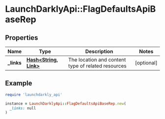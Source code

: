 # LaunchDarklyApi::FlagDefaultsApiBaseRep

## Properties

| Name | Type | Description | Notes |
| ---- | ---- | ----------- | ----- |
| **_links** | [**Hash&lt;String, Link&gt;**](Link.md) | The location and content type of related resources | [optional] |

## Example

```ruby
require 'launchdarkly_api'

instance = LaunchDarklyApi::FlagDefaultsApiBaseRep.new(
  _links: null
)
```

